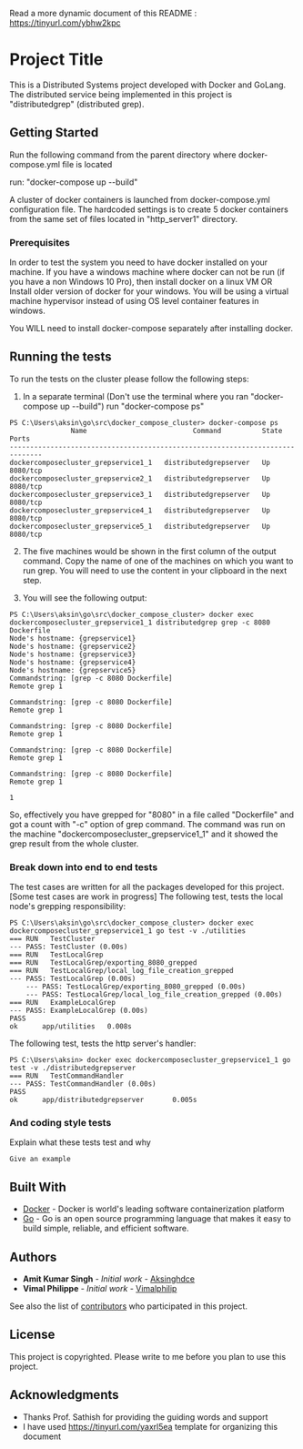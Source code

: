 Read a more dynamic document of this README : https://tinyurl.com/ybhw2kpc

# Project Title

This is a Distributed Systems project developed with Docker and GoLang. The distributed service being implemented in this project is "distributedgrep" (distributed grep).

## Getting Started

Run the following command from the parent directory where docker-compose.yml file is located

run:
"docker-compose up --build"

A cluster of docker containers is launched from docker-compose.yml configuration file. The hardcoded settings is to create
5 docker containers from the same set of files located in "http_server1" directory.

### Prerequisites

In order to test the system you need to have docker installed on your machine.
If you have a windows machine where docker can not be run (if you have a non Windows 10 Pro), then install docker on a linux VM
OR
Install older version of docker for your windows. You will be using a virtual machine hypervisor instead of using OS level container features in windows.

You WILL need to install docker-compose separately after installing docker.

## Running the tests

To run the tests on the cluster please follow the following steps:

1. In a separate terminal (Don't use the terminal where you ran "docker-compose up --build") run "docker-compose ps"


```
PS C:\Users\aksin\go\src\docker_compose_cluster> docker-compose ps
               Name                          Command          State    Ports
------------------------------------------------------------------------------
dockercomposecluster_grepservice1_1   distributedgrepserver   Up      8080/tcp
dockercomposecluster_grepservice2_1   distributedgrepserver   Up      8080/tcp
dockercomposecluster_grepservice3_1   distributedgrepserver   Up      8080/tcp
dockercomposecluster_grepservice4_1   distributedgrepserver   Up      8080/tcp
dockercomposecluster_grepservice5_1   distributedgrepserver   Up      8080/tcp
```


2. The five machines would be shown in the first column of the output command. Copy the name of one of the machines on which you want to run grep. You will need to use the content in your clipboard in the next step.

3. You will see the following output:


```
PS C:\Users\aksin\go\src\docker_compose_cluster> docker exec dockercomposecluster_grepservice1_1 distributedgrep grep -c 8080 Dockerfile
Node's hostname: {grepservice1}
Node's hostname: {grepservice2}
Node's hostname: {grepservice3}
Node's hostname: {grepservice4}
Node's hostname: {grepservice5}
Commandstring: [grep -c 8080 Dockerfile]
Remote grep 1

Commandstring: [grep -c 8080 Dockerfile]
Remote grep 1

Commandstring: [grep -c 8080 Dockerfile]
Remote grep 1

Commandstring: [grep -c 8080 Dockerfile]
Remote grep 1

Commandstring: [grep -c 8080 Dockerfile]
Remote grep 1

1
```

So, effectively you have grepped for "8080" in a file called "Dockerfile" and got a count with "-c" option of grep command. The command was run on the machine "dockercomposecluster_grepservice1_1" and it showed the grep result from the whole cluster.

### Break down into end to end tests

The test cases are written for all the packages developed for this project. [Some test cases are work in progress]
The following test, tests the local node's grepping responsibility:
```
PS C:\Users\aksin\go\src\docker_compose_cluster> docker exec dockercomposecluster_grepservice1_1 go test -v ./utilities
=== RUN   TestCluster
--- PASS: TestCluster (0.00s)
=== RUN   TestLocalGrep
=== RUN   TestLocalGrep/exporting_8080_grepped
=== RUN   TestLocalGrep/local_log_file_creation_grepped
--- PASS: TestLocalGrep (0.00s)
    --- PASS: TestLocalGrep/exporting_8080_grepped (0.00s)
    --- PASS: TestLocalGrep/local_log_file_creation_grepped (0.00s)
=== RUN   ExampleLocalGrep
--- PASS: ExampleLocalGrep (0.00s)
PASS
ok      app/utilities   0.008s
```

The following test, tests the http server's handler:
```
PS C:\Users\aksin> docker exec dockercomposecluster_grepservice1_1 go test -v ./distributedgrepserver
=== RUN   TestCommandHandler
--- PASS: TestCommandHandler (0.00s)
PASS
ok      app/distributedgrepserver       0.005s
```


### And coding style tests

Explain what these tests test and why

```
Give an example
```

## Built With

* [Docker](https://www.docker.com/) - Docker is world's leading software containerization platform
* [Go](https://golang.org/) - Go is an open source programming language that makes it easy to build simple, reliable, and efficient software.

## Authors

* **Amit Kumar Singh** - *Initial work* - [Aksinghdce](https://github.com/Aksinghdce)
* **Vimal Philippe** - *Initial work* - [Vimalphilip](https://github.com/vimalphilip)

See also the list of [contributors](https://github.com/aksinghdce/docker_compose_cluster/contributors) who participated in this project.

## License

This project is copyrighted. Please write to me before you plan to use this project.

## Acknowledgments

* Thanks Prof. Sathish for providing the guiding words and support
* I have used https://tinyurl.com/yaxrl5ea template for organizing this document

